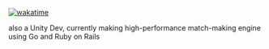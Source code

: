 [![wakatime](https://wakatime.com/badge/user/d070bdfa-1040-49d4-8c79-90d700607e27.svg)](https://wakatime.com/@d070bdfa-1040-49d4-8c79-90d700607e27)

also a Unity Dev, currently making high-performance match-making engine using Go and Ruby on Rails 
